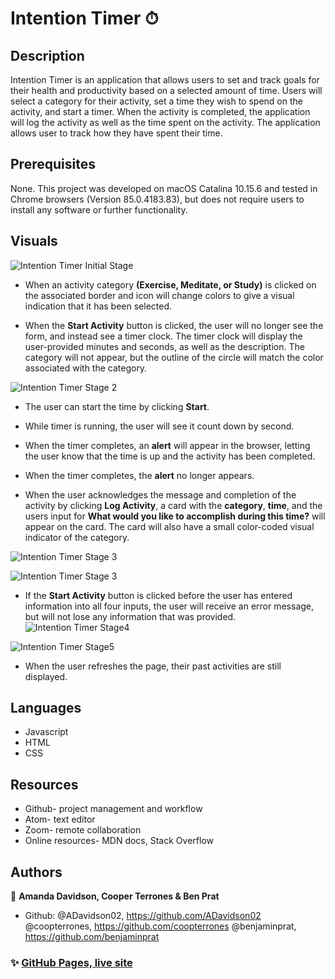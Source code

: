 #  Intention Timer ⏱


## Description
 Intention Timer is an application that allows users to set and track goals for their health and productivity based on a selected amount of time. Users will select a category for their activity, set a time they wish to spend on the activity, and start a timer. When the activity is  completed, the application will log the activity as well as the time spent on the activity. The application allows user to track how they have spent their time.



## Prerequisites
None. This project was developed on macOS Catalina 10.15.6 and tested in Chrome browsers (Version 85.0.4183.83), but does not require users to install any software or further functionality.


## Visuals
![Intention Timer Initial Stage](https://media.giphy.com/media/r16R0tGwAhP7WJzlsw/giphy.gif "Intention Timer Initial Stage")



- When an activity category  **(Exercise,  Meditate, or  Study)** is clicked on the associated border and icon will change colors to give a visual indication that it has been selected.



-   When the  **Start Activity**  button is clicked, the user will no longer see the form, and instead see a timer clock. The timer clock will display the user-provided minutes and seconds, as well as the description. The category will not appear, but the outline of the circle will match the color associated with the category.

![Intention Timer Stage 2](https://media.giphy.com/media/i81SPVUrcdgBtONG7S/giphy.gif "Intention Timer Initial Stage")

-   The user can start the time by clicking  **Start**.
-   While timer is running, the user will see it count down by second.
-   When the timer completes, an **alert** will appear in the browser, letting the user know that the time is up and the activity has been completed.
-   When the timer completes, the  **alert**  no longer appears.

- When the user acknowledges the message and completion of the activity by clicking **Log Activity**, a card with the **category**, **time**, and the users input for **What would you like to accomplish during this time?** will appear on the card. The card will also have a small color-coded visual indicator of the category.

![Intention Timer Stage 3](https://media.giphy.com/media/KYnuQWSF2381p4SOQG/giphy.gif  "Intention Timer Stage 3")



![Intention Timer Stage 3](https://media.giphy.com/media/9HvtKvdf3Nm4kHfBpl/giphy.gif  "Intention Timer Stage 3")

  
-   If the  **Start Activity**  button is clicked before the user has entered information into all four inputs, the user will receive an error message, but will not lose any information that was provided.
![Intention Timer Stage4](https://media.giphy.com/media/JGoscarXoopic5syJK/giphy.gif  "Intention Timer Stage 4")


![Intention Timer Stage5](https://media.giphy.com/media/mSMoMLfIxuXw4P61Uy/giphy.gif  "Intention Timer Stage 5")

- When the user refreshes the page, their past activities are still displayed.



## Languages

* Javascript
* HTML
* CSS

## Resources
* Github- project management and workflow
* Atom- text editor
* Zoom- remote collaboration
* Online resources- MDN docs, Stack Overflow





## Authors


👤 **Amanda Davidson, Cooper Terrones & Ben Prat**

* Github:
@ADavidson02, https://github.com/ADavidson02
 @coopterrones, https://github.com/coopterrones
 @benjaminprat, https://github.com/benjaminprat


### ✨ [GitHub Pages, live site](https://coopterrones.github.io/Intention-Timer/)
